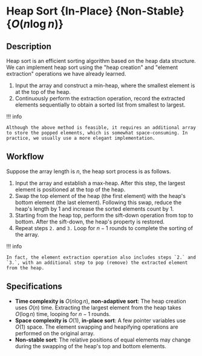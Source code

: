 # Heap Sort {In-Place} {Non-Stable} {$O(n \log n)$}

## Description

Heap sort is an efficient sorting algorithm based on the heap data structure.
We can implement heap sort using the "heap creation" and "element extraction" operations we have already learned.

1. Input the array and construct a min-heap, where the smallest element is at the top of the heap.
2. Continuously perform the extraction operation, record the extracted elements sequentially to obtain a sorted list from smallest to largest.

!!! info

    Although the above method is feasible, it requires an additional array to store the popped elements, which is somewhat space-consuming. In practice, we usually use a more elegant implementation.

## Workflow

Suppose the array length is $n$, the heap sort process is as follows.

1. Input the array and establish a max-heap. After this step, the largest element is positioned at the top of the heap.
2. Swap the top element of the heap (the first element) with the heap's bottom element (the last element). Following this swap, reduce the heap's length by 1 and increase the sorted elements count by 1.
3. Starting from the heap top, perform the sift-down operation from top to bottom. After the sift-down, the heap's property is restored.
4. Repeat steps `2.` and `3.` Loop for $n - 1$ rounds to complete the sorting of the array.

!!! info

    In fact, the element extraction operation also includes steps `2.` and `3.`, with an additional step to pop (remove) the extracted element from the heap.

## Specifications

- **Time complexity is** $O(n \log n)$, **non-adaptive sort**: The heap creation uses $O(n)$ time. Extracting the largest element from the heap takes $O(\log n)$ time, looping for $n - 1$ rounds.
- **Space complexity is** $O(1)$, **in-place sort**: A few pointer variables use $O(1)$ space. The element swapping and heapifying operations are performed on the original array.
- **Non-stable sort**: The relative positions of equal elements may change during the swapping of the heap's top and bottom elements.
